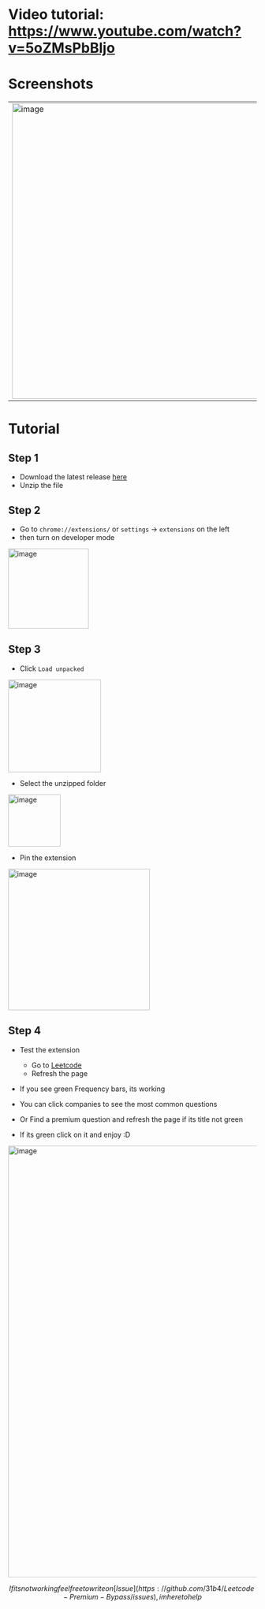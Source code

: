 # Video tutorial: https://www.youtube.com/watch?v=5oZMsPbBljo
# Screenshots

<table>
        <tr>
            <td><img width="600" alt="image" src="https://github.com/31b4/Leetcode-Premium-Bypass/assets/75566095/e8cff7af-5fe1-45a6-b95a-809212f87116"></td>
            <td><img width="600" alt="image" src="https://github.com/31b4/Leetcode-Premium-Bypass/assets/75566095/29ffa958-21a5-410b-9c59-c129ef4faae2"></td>
        </tr>
    </table>

# Tutorial

## Step 1

- Download the latest release [here](https://github.com/31b4/Leetcode-Premium-Bypass/releases/latest)
- Unzip the file

  
## Step 2

- Go to `chrome://extensions/` or  `settings` -> `extensions` on the left
- then turn on developer mode
<img width="163" alt="image" src="https://github.com/31b4/Leetcode-Premium-Bypass/assets/75566095/951ffb80-fa25-43ad-a211-d0bdf250606f">
 

## Step 3

- Click `Load unpacked`
<img width="188" alt="image" src="https://github.com/31b4/Leetcode-Premium-Bypass/assets/75566095/3732c9af-b928-46d2-89a0-e0be17c46169">

- Select the unzipped folder
<img width="106" alt="image" src="https://github.com/31b4/Leetcode-Premium-Bypass/assets/75566095/d55e46a0-510e-4090-9844-321a07e99154">

- Pin the extension
<img width="287" alt="image" src="https://github.com/31b4/Leetcode-Premium-Bypass/assets/75566095/10e90bb9-a124-4d85-8926-bf1c30616958">


## Step 4

- Test the extension
  - Go to [Leetcode](https://leetcode.com/problemset/all/)
  - Refresh the page

- If you see green Frequency bars, its working
- You can click companies to see the most common questions
- Or Find a premium question and refresh the page if its title not green
- If its green click on it and enjoy :D
<img width="876" alt="image" src="https://github.com/31b4/Leetcode-Premium-Bypass/assets/75566095/e4d41e19-af43-4c3c-9476-256a5ab7e159">

$$ If its not working feel free to write on [Issue](https://github.com/31b4/Leetcode-Premium-Bypass/issues), im here to help $$
